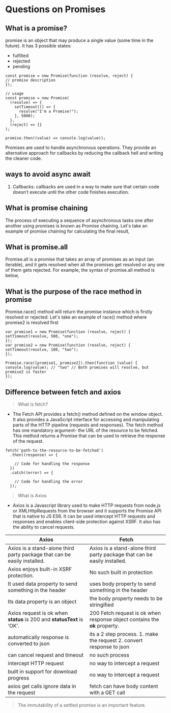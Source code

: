 # Questions on Promises

## What is a promise?

promise is an object that may produce a single value (some time in the future).
It has 3 possible states:
 -  fulfilled 
 - rejected 
 - pending

```
const promise = new Promise(function (resolve, reject) {
// promise description
});

// usage
const promise = new Promise(
  (resolve) => {
    setTimeout(() => {
      resolve("I'm a Promise!");
    }, 5000);
  },
  (reject) => {}
);

promise.then((value) => console.log(value));
```
Promises are used to handle asynchronous operations. They provide an alternative approach for callbacks by reducing the callback hell and writing the cleaner code.

## ways to avoid async await
1. Callbacks: callbacks are used in a way to make sure that certain code doesn’t execute until the other code finishes execution.

## What is promise chaining
The process of executing a sequence of asynchronous tasks one after another using promises is known as Promise chaining. Let's take an example of promise chaining for calculating the final result,

## What is promise.all
Promise.all is a promise that takes an array of promises as an input (an iterable), and it gets resolved when all the promises get resolved or any one of them gets rejected. For example, the syntax of promise.all method is below,

## What is the purpose of the race method in promise
Promise.race() method will return the promise instance which is firstly resolved or rejected. Let's take an example of race() method where promise2 is resolved first

```
var promise1 = new Promise(function (resolve, reject) {
setTimeout(resolve, 500, "one");
});
var promise2 = new Promise(function (resolve, reject) {
setTimeout(resolve, 100, "two");
});

Promise.race([promise1, promise2]).then(function (value) {
console.log(value); // "two" // Both promises will resolve, but promise2 is faster
});
```

## Difference between fetch and axios
> What is fetch?
- The Fetch API provides a fetch() method defined on the window object. It also provides a JavaScript interface for accessing and manipulating parts of the HTTP pipeline (requests and responses). The fetch method has one mandatory argument- the URL of the resource to be fetched. This method returns a Promise that can be used to retrieve the response of the request.
```
fetch('path-to-the-resource-to-be-fetched')
  .then((response) => {
 
    // Code for handling the response
  })
  .catch((error) => {
 
    // Code for handling the error
  });
```
> What is Axios
- Axios is a Javascript library used to make HTTP requests from node.js or XMLHttpRequests from the browser and it supports the Promise API that is native to JS ES6. It can be used intercept HTTP requests and responses and enables client-side protection against XSRF. It also has the ability to cancel requests. 

| Axios                                                                    | Fetch                                                                       |
|--------------------------------------------------------------------------|-----------------------------------------------------------------------------|
| Axios is a stand-alone third party package that can be easily installed. | Axios is a stand-alone third party package that can be easily installed.    |
| Axios enjoys built-in XSRF protection.	                                  | No such built in protection                                                 |
| It used data property to send something in the header                    | uses body property to send something in the header                          |
| Its data property is an object                                           | the body property needs to be stringified                                   |
| Axios request is ok when **status** is 200 and **statusText** is ‘OK’.	  | 200 Fetch request is ok when response object contains the **ok** property.  |
| automatically response is converted to json                              | its a 2 step process. 1. make the request 2. convert response to json       |
| can cancel request and timeout                                           | no such process                                                             |
| intercept HTTP request                                                   | no way to intercept a request                                               |
| built in support for download progress                                   | no way to intercept a request                                               |
| axios get calls ignore data in the request                               | fetch can have body content with a GET call                                 |

> The immutability of a settled promise is an important feature.

